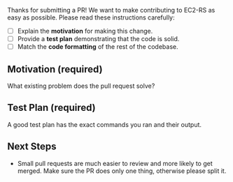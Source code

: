Thanks for submitting a PR! We want to make contributing to EC2-RS as easy as possible.
Please read these instructions carefully:

- [ ] Explain the **motivation** for making this change.
- [ ] Provide a **test plan** demonstrating that the code is solid.
- [ ] Match the **code formatting** of the rest of the codebase.

## Motivation (required) ##

What existing problem does the pull request solve?

## Test Plan (required) ##

A good test plan has the exact commands you ran and their output.

## Next Steps ##

- Small pull requests are much easier to review and more likely to get merged. Make sure the PR does only one thing, otherwise please split it.
